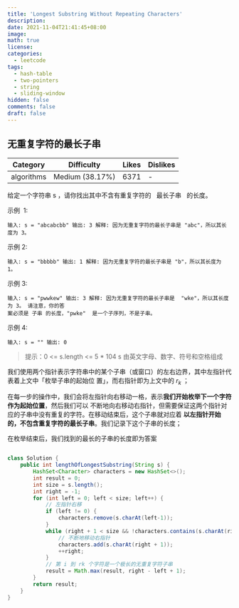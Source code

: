 ```yaml
---
title: 'Longest Substring Without Repeating Characters'
description:
date: 2021-11-04T21:41:45+08:00
image:
math: true
license:
categories:
  - leetcode
tags:
  - hash-table
  - two-pointers
  - string
  - sliding-window
hidden: false
comments: false
draft: false
---
```


## 无重复字符的最长子串

<!--more-->

| Category   | Difficulty      | Likes | Dislikes |
| ---------- | --------------- | ----- | -------- |
| algorithms | Medium (38.17%) | 6371  | -        |



给定一个字符串 s ，请你找出其中不含有重复字符的   最长子串   的长度。

示例  1:

```
输入: s = "abcabcbb" 输出: 3 解释: 因为无重复字符的最长子串是 "abc"，所以其长度为 3。
```

示例 2:

```
输入: s = "bbbbb" 输出: 1 解释: 因为无重复字符的最长子串是 "b"，所以其长度为 1。
```

示例 3:

```
输入: s = "pwwkew" 输出: 3 解释: 因为无重复字符的最长子串是  "wke"，所以其长度为 3。 请注意，你的答
案必须是 子串 的长度，"pwke"  是一个子序列，不是子串。
```

示例 4:

```
输入: s = "" 输出: 0
```

> 提示：0 <= s.length <= 5 \* 104 s 由英文字母、数字、符号和空格组成

我们使用两个指针表示字符串中的某个子串（或窗口）的左右边界，其中左指针代表着上文中「枚举子串的起始位
置」，而右指针即为上文中的 $r_k$ ；

在每一步的操作中，我们会将左指针向右移动一格，表示**我们开始枚举下一个字符作为起始位置**，然后我们可以
不断地向右移动右指针，但需要保证这两个指针对应的子串中没有重复的字符。在移动结束后，这个子串就对应着
**以左指针开始的，不包含重复字符的最长子串**。我们记录下这个子串的长度；

在枚举结束后，我们找到的最长的子串的长度即为答案

```java

class Solution {
    public int lengthOfLongestSubstring(String s) {
        HashSet<Character> characters = new HashSet<>();
        int result = 0;
        int size = s.length();
        int right = -1;
        for (int left = 0; left < size; left++) {
            // 左指针右移
            if (left != 0) {
                characters.remove(s.charAt(left-1));
            }
            while (right + 1 < size && !characters.contains(s.charAt(right + 1))) {
                // 不断地移动右指针
                characters.add(s.charAt(right + 1));
                ++right;
            }
            // 第 i 到 rk 个字符是一个极长的无重复字符子串
            result = Math.max(result, right - left + 1);
        }
        return result;
    }
}


```
